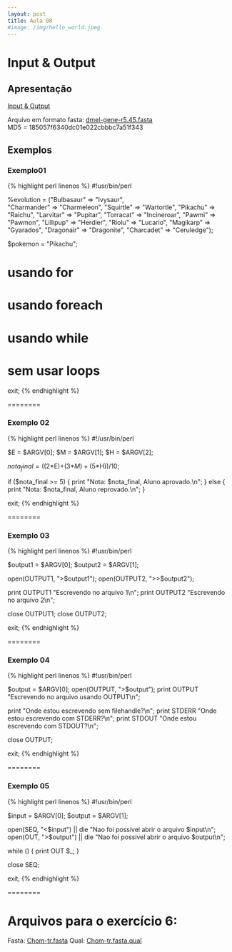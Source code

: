 ```yaml
---
layout: post
title: Aula 08
#image: /img/hello_world.jpeg
---
```

# Input & Output 

## Apresentação
[Input & Output](/introprog2024/pdf/aula08.pdf)

Arquivo em formato fasta: [dmel-gene-r5.45.fasta](/introprog2024/files/dmel-gene-r5.45.fasta)  
MD5 = 185057f6340dc01e022cbbbc7a51f343



## Exemplos

### Exemplo01 

{% highlight perl linenos %}
#!usr/bin/perl

%evolution = ("Bulbasaur"  => "Ivysaur",            
              "Charmander" => "Charmeleon", 
              "Squirtle"   => "Wartortle",
              "Pikachu"    => "Raichu",
              "Larvitar"   => "Pupitar",
              "Torracat"   => "Incineroar",
              "Pawmi"      => "Pawmon",
              "Lillipup"   => "Herdier",
              "Riolu"      => "Lucario",
              "Magikarp"   => "Gyarados",
              "Dragonair"  => "Dragonite", 
              "Charcadet"  => "Ceruledge");

$pokemon = "Pikachu";

# usando for


# usando foreach 


# usando while


# sem usar loops


exit;
{% endhighlight %}

========

### Exemplo 02

{% highlight perl linenos %}
#!/usr/bin/perl

$E = $ARGV[0]; 
$M = $ARGV[1];
$H = $ARGV[2];

$nota_final = ((2*$E)+(3*$M)+(5*$H))/10;

if ($nota_final >= 5) {
   print "Nota: $nota_final, Aluno aprovado.\n";
} else {
   print "Nota: $nota_final, Aluno reprovado.\n";
}

exit; 
{% endhighlight %}

========

### Exemplo 03

{% highlight perl linenos %}
#!usr/bin/perl

$output1 = $ARGV[0];
$output2 = $ARGV[1];

open(OUTPUT1, ">$output1");
open(OUTPUT2, ">>$output2");

print OUTPUT1 "Escrevendo no arquivo 1\n";
print OUTPUT2 "Escrevendo no arquivo 2\n";

close OUTPUT1; 
close OUTPUT2; 

exit;
{% endhighlight %}

========

### Exemplo 04

{% highlight perl linenos %}
#!usr/bin/perl

$output = $ARGV[0];
open(OUTPUT, ">$output");
print OUTPUT "Escrevendo no arquivo usando OUTPUT\n";

print "Onde estou escrevendo sem filehandle?\n";
print STDERR "Onde estou escrevendo com STDERR?\n";
print STDOUT "Onde estou escrevendo com STDOUT?\n";

close OUTPUT; 

exit;
{% endhighlight %}

========

### Exemplo 05

{% highlight perl linenos %}
#!usr/bin/perl

$input  = $ARGV[0];
$output = $ARGV[1];

open(SEQ, "<$input")  || die "Nao foi possivel abrir o arquivo $input\n";
open(OUT, ">$output") || die "Nao foi possivel abrir o arquivo $output\n";

while (<SEQ>) {
   print OUT $_; 
}

close SEQ;

exit;
{% endhighlight %}

========

# Arquivos para o exercício 6:

Fasta: [Chom-tr.fasta](/introprog2021/files/Chom-tr.fasta)
Qual:  [Chom-tr.fasta.qual](/introprog2021/files/Chom-tr.fasta.qual)
